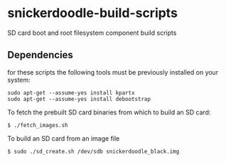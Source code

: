 # snickerdoodle-build-scripts
SD card boot and root filesystem component build scripts 

## Dependencies
for these scripts the following tools must be previously installed on your system:

```
sudo apt-get --assume-yes install kpartx
sudo apt-get --assume-yes install debootstrap
```


To fetch the prebuilt SD card binaries from which to build an SD card:

```
$ ./fetch_images.sh
```

To build an SD card from an image file
```
$ sudo ./sd_create.sh /dev/sdb snickerdoodle_black.img
```
